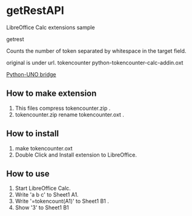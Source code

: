 # getRestAPI

LibreOffice Calc extensions sample 

getrest 

Counts the number of token separated by whitespace in the target field.

original is under url.
tokencounter python-tokencounter-calc-addin.oxt

[Python-UNO bridge](http://www.openoffice.org/udk/python/python-bridge.html#examples)

## How to make extension

1. This files compress tokencounter.zip .
2. tokencounter.zip rename tokencounter.oxt .

## How to install
1. make tokencounter.oxt
2. Double Click and Install extension to LibreOffice.

## How to use
1. Start LibreOffice Calc.
2. Write 'a b c' to Sheet1 A1.
3. Write '=tokencount(A1)' to Sheet1 B1 .
4. Show '3' to Sheet1 B1
